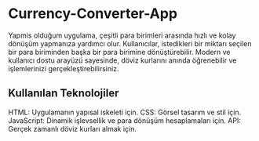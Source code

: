 # Currency-Converter-App
Yapmis olduğum uygulama, çeşitli para birimleri arasında hızlı ve kolay dönüşüm yapmanıza yardımcı olur. Kullanıcılar, istedikleri bir miktarı seçilen bir para biriminden başka bir para birimine dönüştürebilir. Modern ve kullanıcı dostu arayüzü sayesinde, döviz kurlarını anında öğrenebilir ve işlemlerinizi gerçekleştirebilirsiniz.

## Kullanılan Teknolojiler
HTML: Uygulamanın yapısal iskeleti için.
CSS: Görsel tasarım ve stil için.
JavaScript: Dinamik işlevsellik ve para dönüşüm hesaplamaları için.
API: Gerçek zamanlı döviz kurları almak için.
